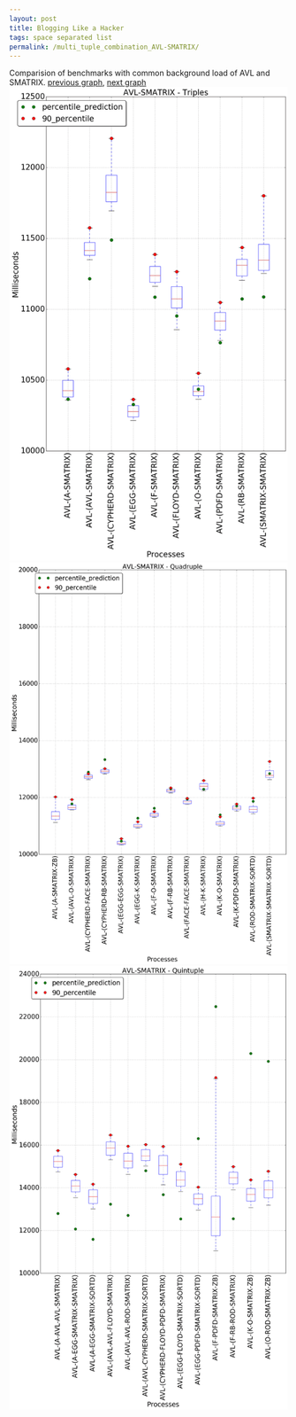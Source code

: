 ```yaml
---
layout: post
title: Blogging Like a Hacker
tags: space separated list
permalink: /multi_tuple_combination_AVL-SMATRIX/
---
```


Comparision of benchmarks with common background load of AVL and SMATRIX.
[previous graph](./multi_tuple_combination_AVL-ROD/), [next graph](./multi_tuple_combination_AVL-SORTD/)
<img src="./images/triple/AVL/AVL-SMATRIX_box.png" alt="graph figure"><img src="./images/quadruple/AVL/AVL-SMATRIX_box.png" alt="graph figure"><img src="./images/quintuple/AVL/AVL-SMATRIX_box.png" alt="graph figure">